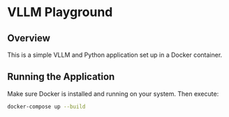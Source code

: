 # VLLM Playground

## Overview
This is a simple VLLM and Python application set up in a Docker container.

## Running the Application
Make sure Docker is installed and running on your system. Then execute:
```bash
docker-compose up --build
